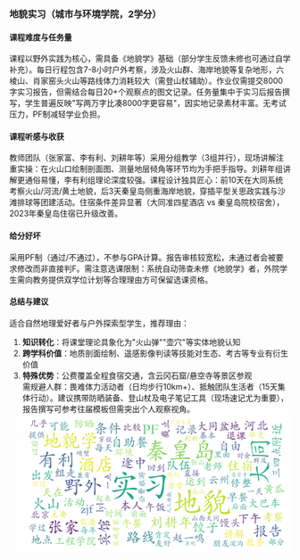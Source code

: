 ### 地貌实习（城市与环境学院，2学分）

#### 课程难度与任务量  
课程以野外实践为核心，需具备《地貌学》基础（部分学生反馈未修也可通过自学补充）。每日行程包含7-8小时户外考察，涉及火山群、海岸地貌等复杂地形，六棱山、肖家窑头火山等路线体力消耗较大（需登山杖辅助）。作业仅需提交8000字实习报告，但需结合每日20+个观察点的图文记录。任务量集中于实习后报告撰写，学生普遍反映"写两万字比凑8000字更容易"，因实地记录素材丰富。无考试压力，PF制减轻学业负担。

#### 课程听感与收获  
教师团队（张家富、李有利、刘耕年等）采用分组教学（3组并行），现场讲解注重实操：在火山口绘制剖面图、测量地层倾角等环节均为手把手指导。刘耕年组讲解更通俗易懂，李有利组理论深度较强。课程设计独具匠心：前10天在大同系统考察火山/河流/黄土地貌，后3天秦皇岛侧重海岸地貌，穿插平型关思政实践与沙滩排球等团建活动。住宿条件差异显著（大同准四星酒店 vs 秦皇岛院校宿舍），2023年秦皇岛住宿已升级改善。

#### 给分好坏  
采用PF制（通过/不通过），不参与GPA计算。报告审核较宽松，未通过者会被要求修改而非直接判F。需注意选课限制：系统自动筛查未修《地貌学》者，外院学生需向教务提供双学位计划等合理理由方可保留选课资格。

#### 总结与建议  
适合自然地理爱好者与户外探索型学生，推荐理由：  
1. **知识转化**：将课堂理论具象化为"火山弹""壶穴"等实体地貌认知  
2. **跨学科价值**：地质剖面绘制、遥感影像判读等技能对生态、考古等专业有衍生价值  
3. **特殊优势**：公费覆盖全程食宿交通，含云冈石窟/悬空寺等景区参观  
需规避人群：畏难体力活动者（日均步行10km+）、抵触团队生活者（15天集体行动）。建议携带防晒装备、登山杖及电子笔记工具（现场速记尤为重要），报告撰写可参考往届模板但需突出个人观察视角。
![wordcloud](wordcloud.png)